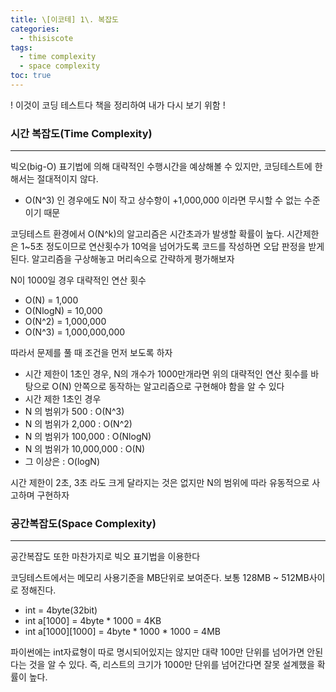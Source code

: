 ```yaml
---
title: \[이코테] 1\. 복잡도
categories: 
  - thisiscote
tags: 
  - time complexity
  - space complexity
toc: true
---
```


! 이것이 코딩 테스트다 책을 정리하여 내가 다시 보기 위함 !

### 시간 복잡도(Time Complexity)

---

빅오(big-O) 표기법에 의해 대략적인 수행시간을 예상해볼 수 있지만, 코딩테스트에 한해서는 절대적이지 않다.

- O(N^3) 인 경우에도 N이 작고 상수항이 +1,000,000 이라면 무시할 수 없는 수준이기 때문

코딩테스트 환경에서 O(N^k)의 알고리즘은 시간초과가 발생할 확률이 높다. 시간제한은 1~5초 정도이므로 연산횟수가 10억을 넘어가도록 코드를 작성하면 오답 판정을 받게된다. 알고리즘을 구상해놓고 머리속으로 간략하게 평가해보자

N이 1000일 경우 대략적인 연산 횟수

- O(N) = 1,000
- O(NlogN) = 10,000
- O(N^2) = 1,000,000
- O(N^3) = 1,000,000,000

따라서 문제를 풀 때 조건을 먼저 보도록 하자

- 시간 제한이 1초인 경우, N의 개수가 1000만개라면 위의 대략적인 연산 횟수를 바탕으로 O(N) 안쪽으로 동작하는 알고리즘으로 구현해야 함을 알 수 있다
- 시간 제한 1초인 경우
- N 의 범위가 500 : O(N^3)
- N 의 범위가 2,000 : O(N^2)
- N 의 범위가 100,000 : O(NlogN)
- N 의 범위가 10,000,000 : O(N)
- 그 이상은 : O(logN)

시간 제한이 2초, 3초 라도 크게 달라지는 것은 없지만 N의 범위에 따라 유동적으로 사고하며 구현하자

### 공간복잡도(Space Complexity)

---

공간복잡도 또한 마찬가지로 빅오 표기법을 이용한다

코딩테스트에서는 메모리 사용기준을 MB단위로 보여준다. 보통 128MB ~ 512MB사이로 정해진다.

- int = 4byte(32bit)
- int a[1000] = 4byte * 1000 = 4KB
- int a[1000][1000] = 4byte * 1000 * 1000 = 4MB

파이썬에는 int자료형이 따로 명시되어있지는 않지만 대략 100만 단위를 넘어가면 안된다는 것을 알 수 있다. 즉, 리스트의 크기가 1000만 단위를 넘어간다면 잘못 설계했을 확률이 높다.